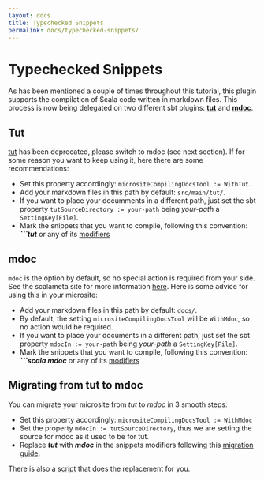 ```yaml
---
layout: docs
title: Typechecked Snippets
permalink: docs/typechecked-snippets/
---
```


# Typechecked Snippets

As has been mentioned a couple of times throughout this tutorial, this plugin supports the compilation of Scala code written in markdown files. This process is now being delegated on two different sbt plugins: [**tut**](https://github.com/tpolecat/tut) and [**mdoc**](https://github.com/scalameta/mdoc).

## Tut

[tut](https://github.com/tpolecat/tut) has been deprecated, please switch to mdoc (see next section). If for some reason you want to keep using it, here there are some recommendations:

- Set this property accordingly: `micrositeCompilingDocsTool := WithTut`.
- Add your markdown files in this path by default: `src/main/tut/`.
- If you want to place your documments in a different path, just set the sbt property `tutSourceDirectory := your-path` being _your-path_ a `SettingKey[File]`.
- Mark the snippets that you want to compile, following this convention: **_```tut_** or any of its [modifiers](https://tpolecat.github.io/tut/modifiers.html)


## mdoc

`mdoc` is the option by default, so no special action is required from your side. See the scalameta site for more information [here](https://scalameta.org/mdoc/). Here is some advice for using this in your microsite:

- Add your markdown files in this path by default: `docs/`.
- By default, the setting `micrositeCompilingDocsTool` will be `WithMdoc`, so no action would be required.
- If you want to place your documents in a different path, just set the sbt property `mdocIn := your-path` being _your-path_ a `SettingKey[File]`.
- Mark the snippets that you want to compile, following this convention: **_```scala mdoc_** or any of its [modifiers](https://scalameta.org/mdoc/docs/modifiers.html)

## Migrating from tut to mdoc

You can migrate your microsite from _tut_ to _mdoc_ in 3 smooth steps:

- Set this property accordingly: `micrositeCompilingDocsTool := WithMdoc`
- Set the property `mdocIn := tutSourceDirectory`, thus we are setting the source for mdoc as it used to be for tut.
- Replace **_tut_** with **_mdoc_** in the snippets modifiers following this [migration guide](https://scalameta.org/mdoc/docs/tut.html).

There is also a [script](https://github.com/scalameta/mdoc/blob/5c732bc48eb88b8a416e5c61e945eac6d410b27b/bin/migrate-tut.sh) that does the replacement for you.
